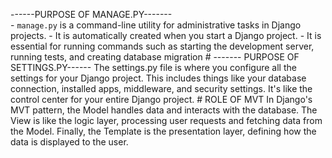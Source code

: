 ------PURPOSE OF MANAGE.PY-------         
    - `manage.py` is a command-line utility for administrative tasks in Django projects.
    - It is automatically created when you start a Django project.
    - It is essential for running commands such as starting the development server, running tests, and creating database migration
    # ------- PURPOSE OF SETTINGS.PY------
    The settings.py file is where you configure all the settings for your Django project. This includes things like your database connection, installed apps, middleware, and security settings. It's like the control center for your entire Django project.
    # ROLE OF MVT
    In Django's MVT pattern, the Model handles data and interacts with the database. The View is like the logic layer, processing user requests and fetching data from the Model. Finally, the Template is the presentation layer, defining how the data is displayed to the user.